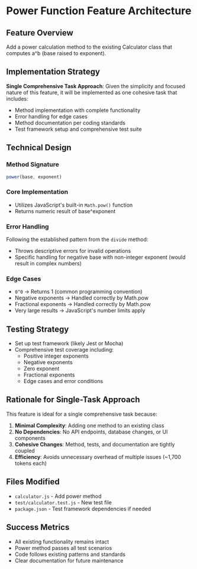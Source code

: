 # Power Function Feature Architecture

## Feature Overview
Add a power calculation method to the existing Calculator class that computes a^b (base raised to exponent).

## Implementation Strategy
**Single Comprehensive Task Approach**: Given the simplicity and focused nature of this feature, it will be implemented as one cohesive task that includes:
- Method implementation with complete functionality
- Error handling for edge cases
- Method documentation per coding standards
- Test framework setup and comprehensive test suite

## Technical Design

### Method Signature
```javascript
power(base, exponent)
```

### Core Implementation
- Utilizes JavaScript's built-in `Math.pow()` function
- Returns numeric result of base^exponent

### Error Handling
Following the established pattern from the `divide` method:
- Throws descriptive errors for invalid operations
- Specific handling for negative base with non-integer exponent (would result in complex numbers)

### Edge Cases
- `0^0` → Returns 1 (common programming convention)
- Negative exponents → Handled correctly by Math.pow
- Fractional exponents → Handled correctly by Math.pow
- Very large results → JavaScript's number limits apply

## Testing Strategy
- Set up test framework (likely Jest or Mocha)
- Comprehensive test coverage including:
  - Positive integer exponents
  - Negative exponents
  - Zero exponent
  - Fractional exponents
  - Edge cases and error conditions

## Rationale for Single-Task Approach
This feature is ideal for a single comprehensive task because:
1. **Minimal Complexity**: Adding one method to an existing class
2. **No Dependencies**: No API endpoints, database changes, or UI components
3. **Cohesive Changes**: Method, tests, and documentation are tightly coupled
4. **Efficiency**: Avoids unnecessary overhead of multiple issues (~1,700 tokens each)

## Files Modified
- `calculator.js` - Add power method
- `test/calculator.test.js` - New test file
- `package.json` - Test framework dependencies if needed

## Success Metrics
- All existing functionality remains intact
- Power method passes all test scenarios
- Code follows existing patterns and standards
- Clear documentation for future maintenance